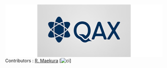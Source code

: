 ![image](./docs/media/qax_logo_origin.png)
Contributors : [R. Maekura](https://github.com/Fermi-D)
[![ci](<img src="https://img.shields.io/badge/-Python-F9DC3E.svg?logo=python&style=flat">)]
